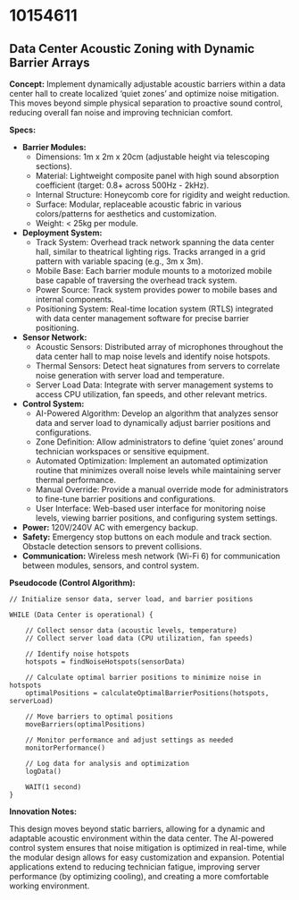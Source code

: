 # 10154611

## Data Center Acoustic Zoning with Dynamic Barrier Arrays

**Concept:** Implement dynamically adjustable acoustic barriers within a data center hall to create localized ‘quiet zones’ and optimize noise mitigation. This moves beyond simple physical separation to proactive sound control, reducing overall fan noise and improving technician comfort.

**Specs:**

*   **Barrier Modules:**
    *   Dimensions: 1m x 2m x 20cm (adjustable height via telescoping sections).
    *   Material: Lightweight composite panel with high sound absorption coefficient (target: 0.8+ across 500Hz - 2kHz).
    *   Internal Structure: Honeycomb core for rigidity and weight reduction.
    *   Surface: Modular, replaceable acoustic fabric in various colors/patterns for aesthetics and customization.
    *   Weight: < 25kg per module.
*   **Deployment System:**
    *   Track System: Overhead track network spanning the data center hall, similar to theatrical lighting rigs. Tracks arranged in a grid pattern with variable spacing (e.g., 3m x 3m).
    *   Mobile Base: Each barrier module mounts to a motorized mobile base capable of traversing the overhead track system.
    *   Power Source: Track system provides power to mobile bases and internal components.
    *   Positioning System: Real-time location system (RTLS) integrated with data center management software for precise barrier positioning.
*   **Sensor Network:**
    *   Acoustic Sensors: Distributed array of microphones throughout the data center hall to map noise levels and identify noise hotspots.
    *   Thermal Sensors: Detect heat signatures from servers to correlate noise generation with server load and temperature.
    *   Server Load Data: Integrate with server management systems to access CPU utilization, fan speeds, and other relevant metrics.
*   **Control System:**
    *   AI-Powered Algorithm: Develop an algorithm that analyzes sensor data and server load to dynamically adjust barrier positions and configurations.
    *   Zone Definition: Allow administrators to define ‘quiet zones’ around technician workspaces or sensitive equipment.
    *   Automated Optimization: Implement an automated optimization routine that minimizes overall noise levels while maintaining server thermal performance.
    *   Manual Override: Provide a manual override mode for administrators to fine-tune barrier positions and configurations.
    *   User Interface: Web-based user interface for monitoring noise levels, viewing barrier positions, and configuring system settings.
*   **Power:** 120V/240V AC with emergency backup.
*   **Safety:** Emergency stop buttons on each module and track section. Obstacle detection sensors to prevent collisions.
*   **Communication:** Wireless mesh network (Wi-Fi 6) for communication between modules, sensors, and control system.

**Pseudocode (Control Algorithm):**

```
// Initialize sensor data, server load, and barrier positions

WHILE (Data Center is operational) {

    // Collect sensor data (acoustic levels, temperature)
    // Collect server load data (CPU utilization, fan speeds)

    // Identify noise hotspots
    hotspots = findNoiseHotspots(sensorData)

    // Calculate optimal barrier positions to minimize noise in hotspots
    optimalPositions = calculateOptimalBarrierPositions(hotspots, serverLoad)

    // Move barriers to optimal positions
    moveBarriers(optimalPositions)

    // Monitor performance and adjust settings as needed
    monitorPerformance()

    // Log data for analysis and optimization
    logData()

    WAIT(1 second)
}
```

**Innovation Notes:**

This design moves beyond static barriers, allowing for a dynamic and adaptable acoustic environment within the data center. The AI-powered control system ensures that noise mitigation is optimized in real-time, while the modular design allows for easy customization and expansion. Potential applications extend to reducing technician fatigue, improving server performance (by optimizing cooling), and creating a more comfortable working environment.